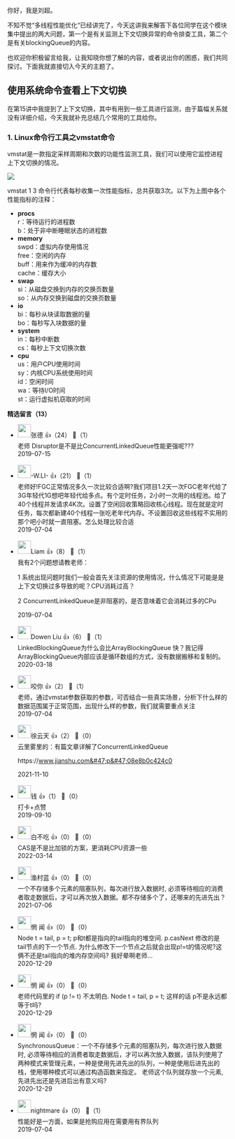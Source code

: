 你好，我是刘超。

不知不觉“多线程性能优化“已经讲完了，今天这讲我来解答下各位同学在这个模块集中提出的两大问题，第一个是有关监测上下文切换异常的命令排查工具，第二个是有关blockingQueue的内容。

也欢迎你积极留言给我，让我知晓你想了解的内容，或者说出你的困惑，我们共同探讨。下面我就直接切入今天的主题了。

## 使用系统命令查看上下文切换

在第15讲中我提到了上下文切换，其中有用到一些工具进行监测，由于篇幅关系就没有详细介绍，今天我就补充总结几个常用的工具给你。

### 1. Linux命令行工具之vmstat命令

vmstat是一款指定采样周期和次数的功能性监测工具，我们可以使用它监控进程上下文切换的情况。

![](https://static001.geekbang.org/resource/image/13/71/13eeee053c553863b3bdd95c07cb3b71.jpg?wh=1362%2A166)

vmstat 1 3 命令行代表每秒收集一次性能指标，总共获取3次。以下为上图中各个性能指标的注释：

- **procs**  
  r：等待运行的进程数  
  b：处于非中断睡眠状态的进程数
- **memory**  
  swpd：虚拟内存使用情况  
  free：空闲的内存  
  buff：用来作为缓冲的内存数  
  cache：缓存大小
- **swap**  
  si：从磁盘交换到内存的交换页数量  
  so：从内存交换到磁盘的交换页数量
- **io**  
  bi：每秒从块读取数据的量  
  bo：每秒写入块数据的量
- **system**  
  in：每秒中断数  
  cs：每秒上下文切换次数
- **cpu**  
  us：用户CPU使用时间  
  sy：内核CPU系统使用时间  
  id：空闲时间  
  wa：等待I/O时间  
  st：运行虚拟机窃取的时间
<div><strong>精选留言（13）</strong></div><ul>
<li><img src="https://static001.geekbang.org/account/avatar/00/10/d0/69/5dbdc245.jpg" width="30px"><span>张德</span> 👍（24） 💬（1）<div>老师  Disruptor是不是比ConcurrentLinkedQueue性能更强呢???</div>2019-07-15</li><br/><li><img src="https://static001.geekbang.org/account/avatar/00/12/79/4b/740f91ca.jpg" width="30px"><span>-W.LI-</span> 👍（21） 💬（1）<div>老师好!FGC正常情况多久一次比较合适啊?我们项目1.2天一次FGC老年代给了3G年轻代1G想吧年轻代给多点。有个定时任务，2小时一次用的线程池。给了40个线程并发请求4K次。设置了空闲回收策略回收核心线程。现在就是定时任务，每次都新建40个线程一张吃老年代内存。不设置回收这些线程不实用的那个吧小时就一直阻塞。怎么处理比较合适</div>2019-07-04</li><br/><li><img src="https://static001.geekbang.org/account/avatar/00/10/b3/c5/7fc124e2.jpg" width="30px"><span>Liam</span> 👍（8） 💬（1）<div>我有2个问题想请教老师：

1 系统出现问题时我们一般会首先关注资源的使用情况，什么情况下可能是是上下文切换过多导致的呢？CPU消耗过高？

2 ConcurrentLinkedQueue是非阻塞的，是否意味着它会消耗过多的CPu</div>2019-07-04</li><br/><li><img src="https://thirdwx.qlogo.cn/mmopen/vi_32/Q0j4TwGTfTLCrJQ4AZe8VrDkR6IO03V4Tda9WexVT4zZiahBjLSYOnZb1Y49JvD2f70uQwYSMibUMQvib9NmGxEiag/132" width="30px"><span>Dowen Liu</span> 👍（6） 💬（1）<div>LinkedBlockingQueue为什么会比ArrayBlockingQueue 快？我记得ArrayBlockingQueue内部应该是循环数组的方式，没有数据搬移和复制的。</div>2020-03-18</li><br/><li><img src="https://static001.geekbang.org/account/avatar/00/12/63/8b/e94448be.jpg" width="30px"><span>咬你</span> 👍（2） 💬（1）<div>老师，通过vmstat参数获取的参数，可否结合一些真实场景，分析下什么样的数据范围属于正常范围，出现什么样的参数，我们就需要重点关注</div>2019-07-04</li><br/><li><img src="https://static001.geekbang.org/account/avatar/00/12/7e/bb/019c18fc.jpg" width="30px"><span>徐云天</span> 👍（2） 💬（0）<div>云里雾里的：有篇文章详解了ConcurrentLinkedQueue

https:&#47;&#47;www.jianshu.com&#47;p&#47;08e8b0c424c0</div>2021-11-10</li><br/><li><img src="https://static001.geekbang.org/account/avatar/00/0f/67/f4/9a1feb59.jpg" width="30px"><span>钱</span> 👍（1） 💬（0）<div>打卡+点赞</div>2019-09-10</li><br/><li><img src="https://static001.geekbang.org/account/avatar/00/0f/c5/6a/7f858f1f.jpg" width="30px"><span>白不吃</span> 👍（0） 💬（0）<div>CAS是不是比加锁的方案，更消耗CPU资源一些</div>2022-03-14</li><br/><li><img src="https://static001.geekbang.org/account/avatar/00/13/f3/69/7039d03f.jpg" width="30px"><span>渔村蓝</span> 👍（0） 💬（0）<div>一个不存储多个元素的阻塞队列，每次进行放入数据时, 必须等待相应的消费者取走数据后，才可以再次放入数据。都不存储多个了，还哪来的先进先出？</div>2021-07-06</li><br/><li><img src="https://static001.geekbang.org/account/avatar/00/12/07/d2/0d7ee298.jpg" width="30px"><span>惘 闻</span> 👍（0） 💬（0）<div>Node t = tail, p = t;
p和t都是指向的tail指向的堆空间.
p.casNext  修改的是tail节点的下一个节点.
为什么修改下一个节点之后就会出现p!=t的情况呢?这俩不还是tail指向的堆内存空间吗?
我好晕啊老师...</div>2020-12-29</li><br/><li><img src="https://static001.geekbang.org/account/avatar/00/12/07/d2/0d7ee298.jpg" width="30px"><span>惘 闻</span> 👍（0） 💬（0）<div>老师代码里的 if (p != t) 不太明白. Node t = tail, p = t; 这样的话 p不是永远都等于t吗?   </div>2020-12-29</li><br/><li><img src="https://static001.geekbang.org/account/avatar/00/12/07/d2/0d7ee298.jpg" width="30px"><span>惘 闻</span> 👍（0） 💬（0）<div>SynchronousQueue：一个不存储多个元素的阻塞队列，每次进行放入数据时, 必须等待相应的消费者取走数据后，才可以再次放入数据，该队列使用了两种模式来管理元素，一种是使用先进先出的队列，一种是使用后进先出的栈，使用哪种模式可以通过构造函数来指定。
老师这个队列就存放一个元素,先进先出还是先进后出有意义吗?</div>2020-12-29</li><br/><li><img src="https://static001.geekbang.org/account/avatar/00/10/1e/3a/5b21c01c.jpg" width="30px"><span>nightmare</span> 👍（0） 💬（1）<div>性能好是一方面，如果是抢购应用在需要用有界队列</div>2019-07-04</li><br/>
</ul>